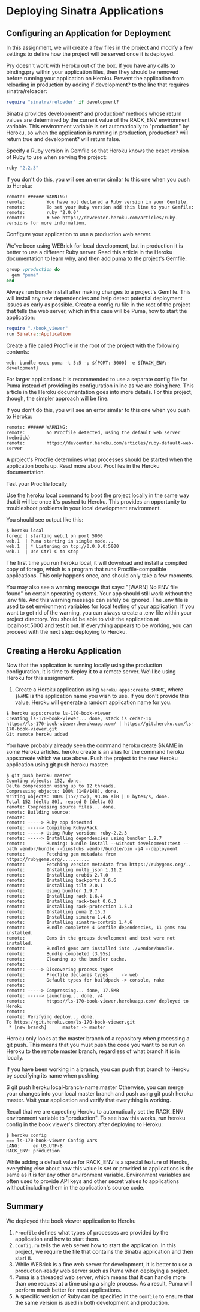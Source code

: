# Deploying Sinatra Applications

## Configuring an Application for Deployment

In this assignment, we will create a few files in the project and modify a few settings to define how the project will be served once it is deployed.

Pry doesn't work with Heroku out of the box. If you have any calls to binding.pry within your application files, then they should be removed before running your application on Heroku.
Prevent the application from reloading in production by adding if development? to the line that requires sinatra/reloader:

```ruby
require "sinatra/reloader" if development?
```

Sinatra provides development? and production? methods whose return values are determined by the current value of the RACK_ENV environment variable. This environment variable is set automatically to "production" by Heroku, so when the application is running in production, production? will return true and development? will return false.

Specify a Ruby version in Gemfile so that Heroku knows the exact version of Ruby to use when serving the project:

```ruby
ruby "2.2.3"
```
If you don't do this, you will see an error similar to this one when you push to Heroku:

```
remote: ###### WARNING:
remote:        You have not declared a Ruby version in your Gemfile.
remote:        To set your Ruby version add this line to your Gemfile:
remote:        ruby '2.0.0'
remote:        # See https://devcenter.heroku.com/articles/ruby-versions for more information.
```
Configure your application to use a production web server.

We've been using WEBrick for local development, but in production it is better to use a different Ruby server. Read this article in the Heroku documentation to learn why, and then add puma to the project's Gemfile:

```ruby
group :production do
  gem "puma"
end
```
Always run bundle install after making changes to a project's Gemfile. This will install any new dependencies and help detect potential deployment issues as early as possible.
Create a config.ru file in the root of the project that tells the web server, which in this case will be Puma, how to start the application:

```ruby
require "./book_viewer"
run Sinatra::Application
```
Create a file called Procfile in the root of the project with the following contents:

```
web: bundle exec puma -t 5:5 -p ${PORT:-3000} -e ${RACK_ENV:-development}
```
For larger applications it is recommended to use a separate config file for Puma instead of providing its configuration inline as we are doing here. This article in the Heroku documentation goes into more details. For this project, though, the simpler approach will be fine.

If you don't do this, you will see an error similar to this one when you push to Heroku:

```
remote: ###### WARNING:
remote:        No Procfile detected, using the default web server (webrick)
remote:        https://devcenter.heroku.com/articles/ruby-default-web-server
```
A project's Procfile determines what processes should be started when the application boots up. Read more about Procfiles in the Heroku documentation.

Test your Procfile locally

Use the heroku local command to boot the project locally in the same way that it will be once it's pushed to Heroku. This provides an opportunity to troubleshoot problems in your local development environment.

You should see output like this:

```
$ heroku local
forego | starting web.1 on port 5000
web.1  | Puma starting in single mode...
web.1  | * Listening on tcp://0.0.0.0:5000
web.1  | Use Ctrl-C to stop
```
The first time you run heroku local, it will download and install a compiled copy of forego, which is a program that runs Procfile-compatible applications. This only happens once, and should only take a few moments.

You may also see a warning message that says: "[WARN] No ENV file found" on certain operating systems. Your app should still work without the .env file. And this warning message can safely be ignored. The .env file is used to set environment variables for local testing of your application. If you want to get rid of the warning, you can always create a .env file within your project directory.
You should be able to visit the application at localhost:5000 and test it out. If everything appears to be working, you can proceed with the next step: deploying to Heroku.

## Creating a Heroku Application

Now that the application is running locally using the production configuration, it is time to deploy it to a remote server. We'll be using Heroku for this assignment.

1. Create a Heroku application using `heroku apps:create $NAME`, where `$NAME` is the application name you wish to use. If you don't provide this value, Heroku will generate a random application name for you.

```
$ heroku apps:create ls-170-book-viewer
Creating ls-170-book-viewer... done, stack is cedar-14
https://ls-170-book-viewer.herokuapp.com/ | https://git.heroku.com/ls-170-book-viewer.git
Git remote heroku added
```
You have probably already seen the command heroku create $NAME in some Heroku articles. heroku create is an alias for the command heroku apps:create which we use above.
Push the project to the new Heroku application using git push heroku master:

```
$ git push heroku master
Counting objects: 152, done.
Delta compression using up to 12 threads.
Compressing objects: 100% (148/148), done.
Writing objects: 100% (152/152), 93.86 KiB | 0 bytes/s, done.
Total 152 (delta 80), reused 0 (delta 0)
remote: Compressing source files... done.
remote: Building source:
remote:
remote: -----> Ruby app detected
remote: -----> Compiling Ruby/Rack
remote: -----> Using Ruby version: ruby-2.2.3
remote: -----> Installing dependencies using bundler 1.9.7
remote:        Running: bundle install --without development:test --path vendor/bundle --binstubs vendor/bundle/bin -j4 --deployment
remote:        Fetching gem metadata from https://rubygems.org/..........
remote:        Fetching version metadata from https://rubygems.org/..
remote:        Installing multi_json 1.11.2
remote:        Installing erubis 2.7.0
remote:        Installing backports 3.6.6
remote:        Installing tilt 2.0.1
remote:        Using bundler 1.9.7
remote:        Installing rack 1.6.4
remote:        Installing rack-test 0.6.3
remote:        Installing rack-protection 1.5.3
remote:        Installing puma 2.15.3
remote:        Installing sinatra 1.4.6
remote:        Installing sinatra-contrib 1.4.6
remote:        Bundle complete! 4 Gemfile dependencies, 11 gems now installed.
remote:        Gems in the groups development and test were not installed.
remote:        Bundled gems are installed into ./vendor/bundle.
remote:        Bundle completed (3.95s)
remote:        Cleaning up the bundler cache.
remote:
remote: -----> Discovering process types
remote:        Procfile declares types     -> web
remote:        Default types for buildpack -> console, rake
remote:
remote: -----> Compressing... done, 17.5MB
remote: -----> Launching... done, v4
remote:        https://ls-170-book-viewer.herokuapp.com/ deployed to Heroku
remote:
remote: Verifying deploy... done.
To https://git.heroku.com/ls-170-book-viewer.git
 * [new branch]      master -> master
```
Heroku only looks at the master branch of a repository when processing a git push. This means that you must push the code you want to be run on Heroku to the remote master branch, regardless of what branch it is in locally.

If you have been working in a branch, you can push that branch to Heroku by specifying its name when pushing:

$ git push heroku local-branch-name:master
Otherwise, you can merge your changes into your local master branch and push using git push heroku master.
Visit your application and verify that everything is working.

Recall that we are expecting Heroku to automatically set the RACK_ENV environment variable to "production". To see how this works, run heroku config in the book viewer's directory after deploying to Heroku:

```
$ heroku config
=== ls-170-book-viewer Config Vars
LANG:     en_US.UTF-8
RACK_ENV: production
```
While adding a default value for RACK_ENV is a special feature of Heroku, everything else about how this value is set or provided to applications is the same as it is for any other environment variable. Environment variables are often used to provide API keys and other secret values to applications without including them in the application's source code.

## Summary
We deployed thte book viewer application to Heroku
1. `Procfile` defines what types of processes are provided by the application and how to start them.
2. `config.ru` tells the web server how to start the application. In this project, we require the file that contains the Sinatra application and then start it.
3. While WEBrick is a fine web server for development, it is better to use a production-ready web server such as Puma when deploying a project.
4. Puma is a threaded web server, which means that it can handle more than one request at a time using a single process. As a result, Puma will perform much better for most applications.
5. A specific version of Ruby can be specified in the `Gemfile` to ensure that the same version is used in both development and production.
